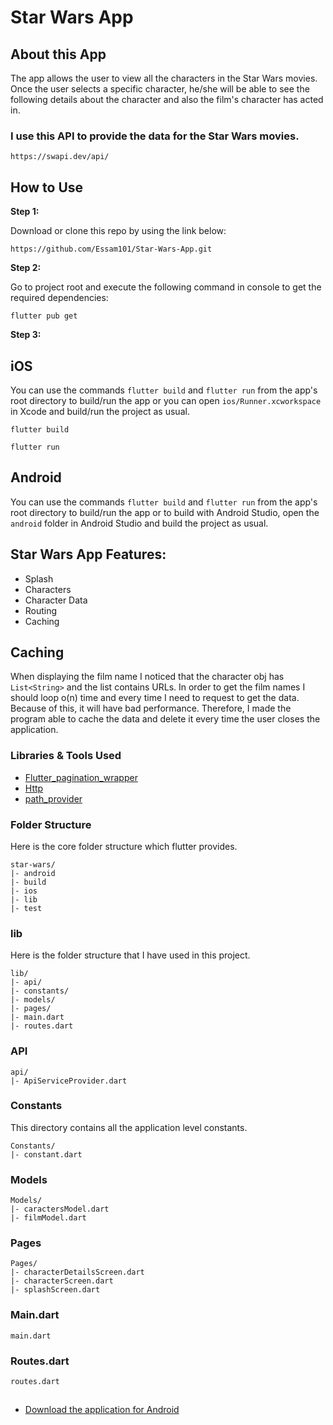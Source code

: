 # Star Wars App

 
 ## About this App
 The app allows the user to view all the characters in the Star Wars movies. Once the user selects a specific character, he/she will be able to see the following details about the character and also the film's character has acted in.

 ### I use this API to provide the data for the Star Wars movies. 

 ```
 https://swapi.dev/api/
 ```

## How to Use 

**Step 1:**

Download or clone this repo by using the link below:

```
https://github.com/Essam101/Star-Wars-App.git
```

**Step 2:**

Go to project root and execute the following command in console to get the required dependencies: 

```
flutter pub get 
```

**Step 3:**

## iOS
You can use the commands `flutter build` and `flutter run` from the app's root
directory to build/run the app or you can open `ios/Runner.xcworkspace` in Xcode
and build/run the project as usual.

```
flutter build
```
```
flutter run
```
## Android
You can use the commands `flutter build` and `flutter run` from the app's root
directory to build/run the app or to build with Android Studio, open the
`android` folder in Android Studio and build the project as usual.

 

## Star Wars App Features:

* Splash
* Characters
* Character Data
* Routing
* Caching


## Caching 
When displaying the film name I noticed that the character obj has `List<String>` and the list contains URLs.
In order to get the film names I should loop o(n) time and every time I need to request to get the data. Because of this, it will have bad performance. 
Therefore, I made the program able to cache the data and delete it every time the user closes the application.

 

 

### Libraries & Tools Used

* [Flutter_pagination_wrapper](https://github.com/hacker1024/flutter_pagination_wrapper.git)
* [Http](https://github.com/dart-lang/http)
* [path_provider](https://github.com/flutter/plugins)

 

### Folder Structure
Here is the core folder structure which flutter provides.

```
star-wars/
|- android
|- build
|- ios
|- lib
|- test
```


### lib
Here is the folder structure that I have used in this project.

```
lib/
|- api/
|- constants/
|- models/
|- pages/
|- main.dart
|- routes.dart

 ```

 

 ### API
```
api/
|- ApiServiceProvider.dart
```


### Constants

This directory contains all the application level constants. 

```
Constants/
|- constant.dart
```

 
### Models


```
Models/
|- caractersModel.dart
|- filmModel.dart
```

### Pages


```
Pages/
|- characterDetailsScreen.dart
|- characterScreen.dart
|- splashScreen.dart
```

### Main.dart

```
main.dart
```

### Routes.dart

```
routes.dart
```

## 

* [Download the application for Android](http://www.mediafire.com/file/nym6kvr67m7tezg/app-release.apk/file)








